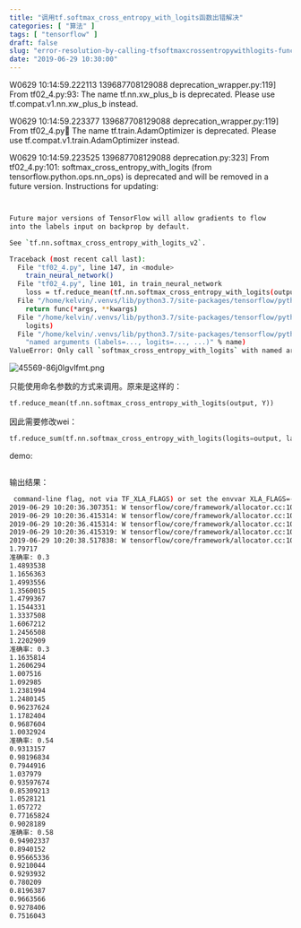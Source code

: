 ```yaml
---
title: "调用tf.softmax_cross_entropy_with_logits函数出错解决"
categories: [ "算法" ]
tags: [ "tensorflow" ]
draft: false
slug: "error-resolution-by-calling-tfsoftmaxcrossentropywithlogits-function"
date: "2019-06-29 10:30:00"
---
```


W0629 10:14:59.222113 139687708129088 deprecation_wrapper.py:119] From tf02_4.py:93: The name tf.nn.xw_plus_b is deprecated. Please use tf.compat.v1.nn.xw_plus_b instead.

W0629 10:14:59.223377 139687708129088 deprecation_wrapper.py:119] From tf02_4.py:100: The name tf.train.AdamOptimizer is deprecated. Please use tf.compat.v1.train.AdamOptimizer instead.

W0629 10:14:59.223525 139687708129088 deprecation.py:323] From tf02_4.py:101: softmax_cross_entropy_with_logits (from tensorflow.python.ops.nn_ops) is deprecated and will be removed in a future version.
Instructions for updating:


<!--more-->

```bash


Future major versions of TensorFlow will allow gradients to flow
into the labels input on backprop by default.

See `tf.nn.softmax_cross_entropy_with_logits_v2`.

Traceback (most recent call last):
  File "tf02_4.py", line 147, in <module>
    train_neural_network()
  File "tf02_4.py", line 101, in train_neural_network
    loss = tf.reduce_mean(tf.nn.softmax_cross_entropy_with_logits(output, Y))
  File "/home/kelvin/.venvs/lib/python3.7/site-packages/tensorflow/python/util/deprecation.py", line 324, in new_func
    return func(*args, **kwargs)
  File "/home/kelvin/.venvs/lib/python3.7/site-packages/tensorflow/python/ops/nn_ops.py", line 3238, in softmax_cross_entropy_with_logits
    logits)
  File "/home/kelvin/.venvs/lib/python3.7/site-packages/tensorflow/python/ops/nn_ops.py", line 2994, in _ensure_xent_args
    "named arguments (labels=..., logits=..., ...)" % name)
ValueError: Only call `softmax_cross_entropy_with_logits` with named arguments (labels=..., logits=..., ...)

```

![45569-86j0lgvlfmt.png](https://imgs.gnux.cn/usr/uploads/2019/06/1814067645.png)


只能使用命名参数的方式来调用。原来是这样的：
```python
tf.reduce_mean(tf.nn.softmax_cross_entropy_with_logits(output, Y))
```
因此需要修改wei：
```python
tf.reduce_sum(tf.nn.softmax_cross_entropy_with_logits(logits=output, labels=Y)))
```
demo:
```python
```

输出结果：
```bash
 command-line flag, not via TF_XLA_FLAGS) or set the envvar XLA_FLAGS=--xla_hlo_profile.
2019-06-29 10:20:36.307351: W tensorflow/core/framework/allocator.cc:107] Allocation of 331084800 exceeds 10% of system memory.
2019-06-29 10:20:36.415314: W tensorflow/core/framework/allocator.cc:107] Allocation of 330946560 exceeds 10% of system memory.
2019-06-29 10:20:36.415314: W tensorflow/core/framework/allocator.cc:107] Allocation of 330900480 exceeds 10% of system memory.
2019-06-29 10:20:36.415319: W tensorflow/core/framework/allocator.cc:107] Allocation of 330992640 exceeds 10% of system memory.
2019-06-29 10:20:38.517838: W tensorflow/core/framework/allocator.cc:107] Allocation of 330946560 exceeds 10% of system memory.
1.79717
准确率: 0.3
1.4893538
1.1656363
1.4993556
1.3560015
1.4799367
1.1544331
1.3337508
1.6067212
1.2456508
1.2202909
准确率: 0.3
1.1635814
1.2606294
1.007516
1.092985
1.2381994
1.2480145
0.96237624
1.1782404
0.9687604
1.0032924
准确率: 0.54
0.9313157
0.98196834
0.7944916
1.037979
0.93597674
0.85309213
1.0528121
1.057272
0.77165824
0.9028189
准确率: 0.58
0.94902337
0.8940152
0.95665336
0.9210044
0.9293932
0.780209
0.8196387
0.9663566
0.9278406
0.7516043
```